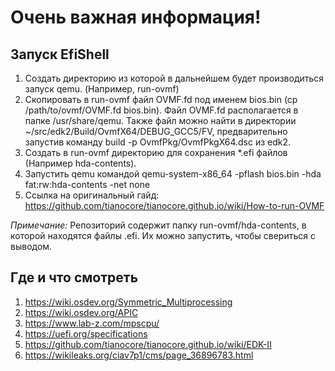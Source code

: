 # Очень важная информация!
## Запуск EfiShell
1. Создать директорию из которой в дальнейшем будет производиться запуск qemu. (Например, run-ovmf)
2. Скопировать в run-ovmf файл OVMF.fd под именем bios.bin (cp /path/to/ovmf/OVMF.fd bios.bin). Файл OVMF.fd располагается в папке /usr/share/qemu. Также файл можно найти в директории ~/src/edk2/Build/OvmfX64/DEBUG_GCC5/FV, предварительно запустив команду build -p OvmfPkg/OvmfPkgX64.dsc из edk2.
3. Создать в run-ovmf директорию для сохранения *.efi файлов (Например hda-contents).
4. Запустить qemu командой qemu-system-x86_64 -pflash bios.bin -hda fat:rw:hda-contents -net none
5. Ссылка на оригинальный гайд: https://github.com/tianocore/tianocore.github.io/wiki/How-to-run-OVMF

*Примечание:* Репозиторий содержит папку run-ovmf/hda-contents, в которой находятся файлы .efi. Их можно запустить, чтобы свериться с выводом.

## Где и что смотреть
1. https://wiki.osdev.org/Symmetric_Multiprocessing
2. https://wiki.osdev.org/APIC
3. https://www.lab-z.com/mpscpu/
4. https://uefi.org/specifications
5. https://github.com/tianocore/tianocore.github.io/wiki/EDK-II
6. https://wikileaks.org/ciav7p1/cms/page_36896783.html
